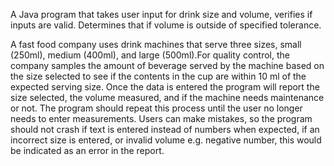 A Java program that takes user input for drink size and volume, verifies if inputs are valid. Determines that if volume is outside of specified tolerance. 

A fast food company uses drink machines that serve three sizes, small (250ml), medium (400ml), and large (500ml).For quality control, the company samples the amount of beverage served by the machine based on the size selected
to see if the contents in the cup are within 10 ml of the expected serving size. Once the data is entered the program will report the size selected, the volume measured, and if the machine needs
maintenance or not.  The program should repeat this process until the user no longer needs to enter measurements.
Users can make mistakes, so the program should not crash if text is entered instead of numbers when expected, if an incorrect size is entered, or invalid volume e.g. negative number, this would be indicated as an error in the
report.
